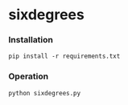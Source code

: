 sixdegrees
==========

### Installation

`pip install -r requirements.txt`

### Operation

`python sixdegrees.py`
